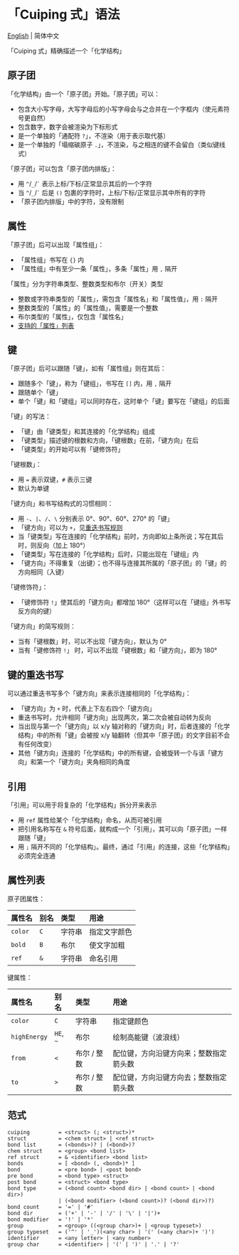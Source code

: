 # 「Cuiping 式」语法

[English](./syntax.md) | 简体中文

「Cuiping 式」精确描述一个「化学结构」

## 原子团

「化学结构」由一个「原子团」开始。「原子团」可以：
- 包含大小写字母，大写字母后的小写字母会与之合并在一个字框内（使元素符号更自然）
- 包含数字，数字会被渲染为下标形式
- 是一个单独的「通配符 `?`」，不渲染（用于表示取代基）
- 是一个单独的「塌缩碳原子 `.`」，不渲染，与之相连的键不会留白（类似键线式）

「原子团」可以包含「原子团内排版」：
- 用 `^`/`_`/`` ` `` 表示上标/下标/正常显示其后的一个字符
- 当 `^`/`_`/`` ` `` 后是 `()` 包裹的字符时，上标/下标/正常显示其中所有的字符
- 「原子团内排版」中的字符，没有限制

## 属性

「原子团」后可以出现「属性组」：
- 「属性组」书写在 `{}` 内
- 「属性组」中有至少一条「属性」，多条「属性」用 `,` 隔开

「属性」分为字符串类型、整数类型和布尔（开关）类型
- 整数或字符串类型的「属性」，需包含「属性名」和「属性值」，用 `:` 隔开
- 整数类型的「属性」的「属性值」，需要是一个整数
- 布尔类型的「属性」，仅包含「属性名」
- [支持的「属性」列表](#属性列表)

## 键

「原子团」后可以跟随「键」，如有「属性组」则在其后：
- 跟随多个「键」，称为「键组」，书写在 `[]` 内，用 `,` 隔开
- 跟随单个「键」
- 单个「键」和「键组」可以同时存在，这时单个「键」要写在「键组」的后面

「键」的写法：
- 「键」由「键类型」和其连接的「化学结构」组成
- 「键类型」描述键的根数和方向，「键根数」在前，「键方向」在后
- 「键类型」的开始可以有「键修饰符」

「键根数」：
- 用 `=` 表示双键，`#` 表示三键 
- 默认为单键

「键方向」和书写结构式的习惯相同：
- 用 `-`、`|`、`/`、`\` 分别表示 0°、90°、60°、270° 的「键」
- 「键方向」可以为 `+`，见[重迭书写规则](#键的重迭书写)
- 当「键类型」写在连接的「化学结构」前时，方向即如上条所说；写在其后时，则反向（加上 180°）
- 「键类型」写在连接的「化学结构」后时，只能出现在「键组」内
- 「键方向」不得重复（出键）；也不得与连接其所属的「原子团」的「键」的方向相同（入键）

「键修饰符」：
- 「键修饰符 `!`」使其后的「键方向」都增加 180°（这样可以在「键组」外书写反方向的键）

「键方向」的简写规则：
- 当有「键根数」时，可以不出现「键方向」，默认为 0°
- 当有「键修饰符 `!`」 时，可以不出现「键根数」和「键方向」，即为 180°

## 键的重迭书写

可以通过重迭书写多个「键方向」来表示连接相同的「化学结构」：
- 「键方向」为 `+` 时，代表上下左右四个「键方向」
- 重迭书写时，允许相同「键方向」出现两次，第二次会被自动转为反向
- 当出现与第一个「键方向」以 x/y 轴对称的「键方向」时，后者连接的「化学结构」中的所有「键」会被按 x/y 轴翻转（但其中「原子团」的文字目前不会有任何改变）
- 其他「键方向」连接的「化学结构」中的所有键，会被旋转一个与该「键方向」和第一个「键方向」夹角相同的角度

## 引用

「引用」可以用于将复杂的「化学结构」拆分开来表示

- 用 `ref` 属性给某个「化学结构」命名，从而可被引用
- 把引用名称写在 `&` 符号后面，就构成一个「引用」，其可以向「原子团」一样跟随「键」
- 用 `;` 隔开不同的「化学结构」。最终，通过「引用」的连接，这些「化学结构」必须完全连通

## 属性列表

原子团属性：

| 属性名    | 别名 | 类型   | 用途
| :-------- | :--- | :----- | :---
| `color`   | `C`  | 字符串 | 指定文字颜色
| `bold`    | `B`  | 布尔   | 使文字加粗
| `ref`     | `&`  | 字符串 | 命名引用

键属性：

| 属性名       | 别名      | 类型        | 用途
| :----------- | :-------- | :---------- | :---
| `color`      | `C`       | 字符串      | 指定键颜色
| `highEnergy` | `HE`, `~` | 布尔        | 绘制高能键（波浪线）
| `from`       | `<`       | 布尔 / 整数 | 配位键，方向沿键方向来；整数指定箭头数
| `to`         | `>`       | 布尔 / 整数 | 配位键，方向沿键方向去；整数指定箭头数

## 范式

```
cuiping         = <struct> (; <struct>)*
struct          = <chem struct> | <ref struct>
bond list       = (<bonds>)? | (<bond>)?
chem struct     = <group> <bond list>
ref struct      = & <identifier> <bond list>
bonds           = [ <bond> (, <bond>)* ]
bond            = <pre bond> | <post bond>
pre bond        = <bond type> <struct>
post bond       = <struct> <bond type>
bond type       = (<bond count> <bond dir> | <bond count> | <bond dir>)
                | (<bond modifier> (<bond count>)? (<bond dir>)?)
bond count      = '=' | '#'
bond dir        = ('+' | '-' | '/' | '\' | '|')+
bond modifier   = '!' | '*'
group           = <group> ((<group char>)+ | <group typeset>)
group typeset   = ('^' | '_')(<any char> | '(' (<any char>)+ ')')
identifier      = <any letter> | <any number>
group char      = <identifier> | '(' | ')' | '.' | '?'
```
